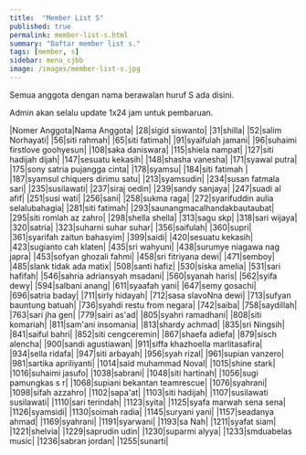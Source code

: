 ```yaml
---
title:  "Member List S"
published: true
permalink: member-list-s.html
summary: "Daftar member list s."
tags: [member, s]
sidebar: menu_cjbb
image: /images/member-list-s.jpg
---
```


Semua anggota dengan nama berawalan huruf S ada disini.

Admin akan selalu update 1x24 jam untuk pembaruan.

|Nomer Anggota|Nama Anggota|
|28|sigid siswanto|
|31|shilla|
|52|salim Norhayati|
|56|siti rahmah|
|65|siti fatimah|
|91|syaifulah jamani|
|96|suhaimi firstlove goohyesun|
|108|saka daniswara|
|115|shiela nampat|
|127|siti hadijah dijah|
|147|sesuatu kekasih|
|148|shasha vanesha|
|171|syawal putra|
|175|sony satria pujangga cinta|
|178|syamsu|
|184|siti fatimah |
|187|syamsul chiquers dirimu satu|
|213|syamsudin|
|234|susan fatmala sari|
|235|susilawati|
|237|siraj oedin|
|239|sandy sanjaya|
|247|suadi al afif|
|251|susi wati|
|256|sani|
|258|sukma raga|
|272|syarifuddin aulia selalubahagia|
|281|siti fatimah|
|293|saunangmacalhandakbautaubat|
|295|siti romlah az zahro|
|298|shella shella|
|313|sagu skp|
|318|sari wijaya|
|320|satria|
|323|suharni suhar suhar|
|356|saifulah|
|360|supri|
|361|syarifah zaitun bahasyim|
|399|saidi|
|420|sesuatu kekasih|
|423|sugianto cah klaten|
|435|sri wahyuni|
|438|surumye niagawa nag japra|
|453|sofyan ghozali fahmi|
|458|sri fitriyana dewi|
|471|semboy|
|485|slank tidak ada matix|
|508|santi hafiz|
|530|siska amelia|
|531|sari hafifah|
|546|sahria adriansyah msadani|
|560|syanah haris|
|562|syifa dewy|
|594|salbani anang|
|611|syaafah yani|
|647|semy gosachi|
|696|satria baday|
|711|sirly hidayah|
|712|sasa slavoNna dewi|
|713|sufyan bauntung batuah|
|736|syahdi restu from negara|
|742|saiba|
|758|saydillah|
|763|sari jha gen|
|779|sairi as'ad|
|805|syahri ramadhani|
|808|siti komariah|
|811|sam'ani insomania|
|813|shardy achmad|
|835|sri Ningsih|
|841|saiful bahri|
|852|siti cengceremin|
|867|shaefa adiefa|
|879|sisch alencha|
|900|sandi agustiawan|
|911|siffa khazhoella marlitasafira|
|934|sella ridafa|
|947|siti arbayah|
|956|syah rizal|
|961|supian vanzero|
|981|sartika apriliyanti|
|1014|said muhammad Noval|
|1015|shine stark|
|1016|suhaimi jasufo|
|1038|sabrani|
|1048|siti hartinah|
|1056|sugi pamungkas s r|
|1068|supiani bekantan teamrescue|
|1076|syahrani|
|1098|sifah azzahro|
|1102|sapa'at|
|1103|siti hadijah|
|1107|susilawati susilawati|
|1110|sari terindah|
|1123|syita|
|1125|syafa marwah sena sena|
|1126|syamsidi|
|1130|soimah radia|
|1145|suryani yani|
|1157|seadanya ahmad|
|1169|syahrani|
|1191|syarwani|
|1193|sa Nah|
|1211|syafat siam|
|1221|shelvia|
|1229|saprudin udin|
|1230|suparmi alyya|
|1233|smduabelas music|
|1236|sabran jordan|
|1255|sunarti|
